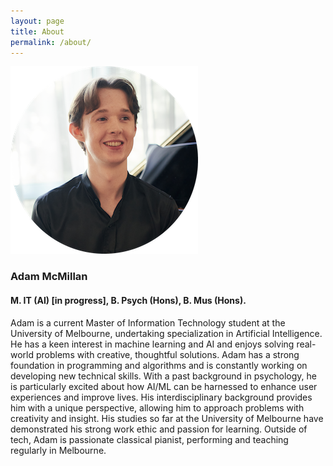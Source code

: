 ```yaml
---
layout: page
title: About
permalink: /about/
---
```


![Logo](/assets/adam2025.png)

### Adam McMillan
#### M. IT (AI) [in progress], B. Psych (Hons), B. Mus (Hons).

Adam is a current Master of Information Technology student at the University of Melbourne, undertaking specialization in Artificial Intelligence. He has a keen interest in machine learning and AI and enjoys solving real-world problems with creative, thoughtful solutions. Adam has a strong foundation in programming and algorithms and is constantly working on developing new technical skills. With a past background in psychology, he is particularly excited about how AI/ML can be harnessed to enhance user experiences and improve lives. His interdisciplinary background provides him with a unique perspective, allowing him to approach problems with creativity and insight. His studies so far at the University of Melbourne have demonstrated his strong work ethic and passion for learning. Outside of tech, Adam is passionate classical pianist, performing and teaching regularly in Melbourne.


